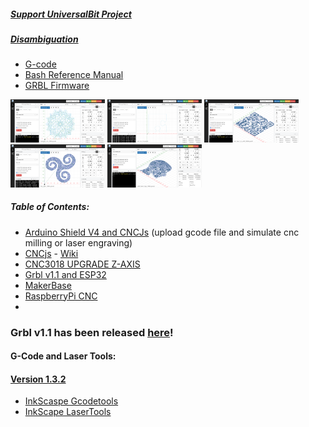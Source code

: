 ##### [Support UniversalBit Project](https://github.com/universalbit-dev/universalbit-dev/tree/main/support)
##### [Disambiguation](https://en.wikipedia.org/wiki/Wikipedia:Disambiguation)


* [G-code](https://github.com/universalbit-dev/cnc-router-machines/tree/main/g-code)
* [Bash Reference Manual](https://www.gnu.org/software/bash/manual/html_node/index.html)
* [GRBL Firmware](https://github.com/grbl/grbl)

  
<img src="https://github.com/universalbit-dev/cnc-router-machines/blob/main/g-code/mandala/cncjs/mandala_cncjs.png" width="30%"></img> <img src="https://github.com/universalbit-dev/cnc-router-machines/blob/main/g-code/puzzle/cncjs/pzl_cnc_01.png" width="30%"></img> <img src="https://github.com/universalbit-dev/cnc-router-machines/blob/main/g-code/support/cncjs/support_unbt_cncjs_laser.png" width="30%"></img> <img src="https://github.com/universalbit-dev/cnc-router-machines/blob/main/g-code/trisquel/cncjs/trisquel_cncjs_laser.png" width="30%"></img> <img src="https://github.com/universalbit-dev/cnc-router-machines/blob/main/g-code/universalbit/cncjs/universalbit_cncjs.png" width="30%"></img>  


##### Table of Contents:
 
* [Arduino Shield V4 and CNCJs]() (upload gcode file and simulate cnc milling or laser engraving)
* [CNCjs](https://github.com/universalbit-dev/cncjs) - [Wiki](https://github.com/cncjs/cncjs/wiki/Introduction)
* [CNC3018 UPGRADE Z-AXIS]()
* [Grbl v1.1 and ESP32](https://github.com/universalbit-dev/Grbl_Esp32)
* [MakerBase](https://github.com/makerbase-mks/MKS-DLC32)
* [RaspberryPi CNC](https://wiki.protoneer.co.nz/Raspberry_Pi_CNC)
* 
### Grbl v1.1 has been released [here](https://github.com/gnea/grbl/releases)!

#### G-Code and Laser Tools:
#### [Version 1.3.2](https://inkscape.org/de/release/inkscape-1.3.2/)

* [InkScaspe Gcodetools](https://github.com/inkscape/inkscape)
* [InkScape LaserTools](https://github.com/ChrisWag91/Inkscape-Lasertools-Plugin)


